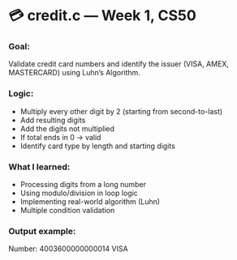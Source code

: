 # 💳 credit.c — Week 1, CS50

### Goal:
Validate credit card numbers and identify the issuer (VISA, AMEX, MASTERCARD) using Luhn’s Algorithm.

### Logic:
- Multiply every other digit by 2 (starting from second-to-last)
- Add resulting digits
- Add the digits not multiplied
- If total ends in 0 → valid
- Identify card type by length and starting digits

### What I learned:
- Processing digits from a long number
- Using modulo/division in loop logic
- Implementing real-world algorithm (Luhn)
- Multiple condition validation

### Output example:
Number: 4003600000000014
VISA
